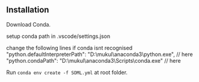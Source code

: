 

## Installation

Download Conda.

setup conda path in .vscode/settings.json

change the following lines if conda isnt recognised
  "python.defaultInterpreterPath": "D:\\mukul\\anaconda3\\python.exe",   // here 
  "python.condaPath": "D:\\mukul\\anaconda3\\Scripts\\conda.exe" // here


Run `conda env create -f SOML.yml` at root folder.

